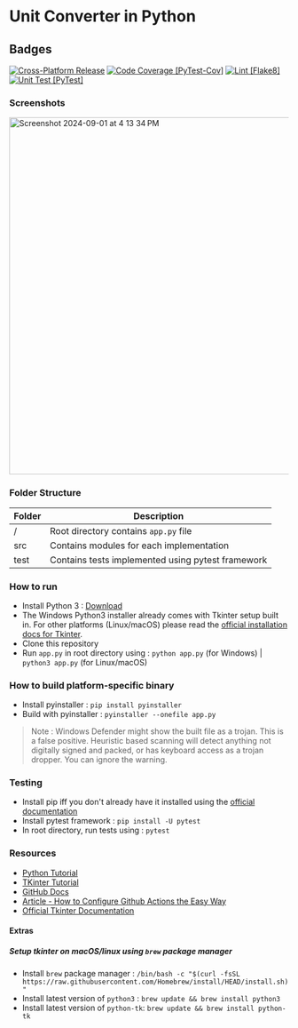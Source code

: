 # Unit Converter in Python
## Badges
[![Cross-Platform Release](https://github.com/palaashatri/unitconverter-py/actions/workflows/cross-platform-release.yml/badge.svg)](https://github.com/palaashatri/unitconverter-py/actions/workflows/cross-platform-release.yml)
[![Code Coverage [PyTest-Cov]](https://github.com/palaashatri/unitconverter-py/actions/workflows/code-coverage-term.yml/badge.svg)](https://github.com/palaashatri/unitconverter-py/actions/workflows/code-coverage-term.yml)
[![Lint [Flake8]](https://github.com/palaashatri/unitconverter-py/actions/workflows/flake8-lint.yml/badge.svg)](https://github.com/palaashatri/unitconverter-py/actions/workflows/flake8-lint.yml)
[![Unit Test [PyTest]](https://github.com/palaashatri/unitconverter-py/actions/workflows/unit-test.yml/badge.svg)](https://github.com/palaashatri/unitconverter-py/actions/workflows/unit-test.yml)

### Screenshots
<img width="643" alt="Screenshot 2024-09-01 at 4 13 34 PM" src="https://github.com/user-attachments/assets/6590c542-c032-4dc2-af08-3356d4efa5e9">


### Folder Structure
| Folder | Description |
| --- | --- |
| / | Root directory contains `app.py` file |
| src | Contains modules for each implementation |
| test | Contains tests implemented using pytest framework |

### How to run
* Install Python 3 : [Download](https://www.python.org/downloads/)
* The Windows Python3 installer already comes with Tkinter setup built in. For other platforms (Linux/macOS) please read the [official installation docs for Tkinter](https://tkdocs.com/tutorial/install.html).
* Clone this repository
* Run  `app.py` in root directory using : `python app.py` (for Windows) | `python3 app.py` (for Linux/macOS)

### How to build platform-specific binary
* Install pyinstaller : `pip install pyinstaller`
* Build with pyinstaller : `pyinstaller --onefile app.py`
> Note : Windows Defender might show the built file as a trojan. This is a false positive. Heuristic based scanning will detect anything not digitally signed and packed, or has keyboard access as a trojan dropper. You can ignore the warning.


### Testing
* Install pip iff you don't already have it installed using the [official documentation](https://pip.pypa.io/en/stable/installing/)
* Install pytest framework : `pip install -U pytest`
* In root directory, run tests using : `pytest`

 ### Resources
 * [Python Tutorial](https://www.tutorialspoint.com/python/index.htm)
 * [TKinter Tutorial](https://www.tutorialspoint.com/python/python_gui_programming.htm)
 * [GitHub Docs](https://docs.github.com/en/actions/guides/building-and-testing-python)
 * [Article - How to Configure Github Actions the Easy Way](https://towardsdatascience.com/setting-up-python-environment-using-github-actions-9a81936be5c9)
 * [Official Tkinter Documentation](https://tkdocs.com/index.html)

#### Extras
##### Setup tkinter on macOS/linux using `brew` package manager
* Install `brew` package manager : ```/bin/bash -c "$(curl -fsSL https://raw.githubusercontent.com/Homebrew/install/HEAD/install.sh)"```
* Install latest version of `python3` : ```brew update && brew install python3```
* Install latest version of `python-tk`: ```brew update && brew install python-tk```
